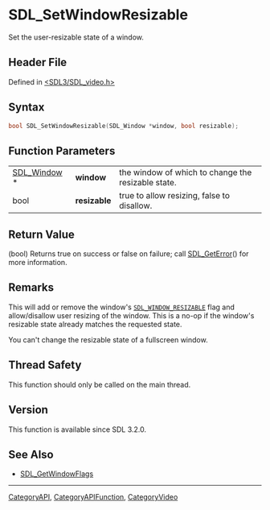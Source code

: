 # SDL_SetWindowResizable

Set the user-resizable state of a window.

## Header File

Defined in [<SDL3/SDL_video.h>](https://github.com/libsdl-org/SDL/blob/main/include/SDL3/SDL_video.h)

## Syntax

```c
bool SDL_SetWindowResizable(SDL_Window *window, bool resizable);
```

## Function Parameters

|                            |               |                                                    |
| -------------------------- | ------------- | -------------------------------------------------- |
| [SDL_Window](SDL_Window) * | **window**    | the window of which to change the resizable state. |
| bool                       | **resizable** | true to allow resizing, false to disallow.         |

## Return Value

(bool) Returns true on success or false on failure; call
[SDL_GetError](SDL_GetError)() for more information.

## Remarks

This will add or remove the window's
[`SDL_WINDOW_RESIZABLE`](SDL_WINDOW_RESIZABLE) flag and allow/disallow user
resizing of the window. This is a no-op if the window's resizable state
already matches the requested state.

You can't change the resizable state of a fullscreen window.

## Thread Safety

This function should only be called on the main thread.

## Version

This function is available since SDL 3.2.0.

## See Also

- [SDL_GetWindowFlags](SDL_GetWindowFlags)

----
[CategoryAPI](CategoryAPI), [CategoryAPIFunction](CategoryAPIFunction), [CategoryVideo](CategoryVideo)

